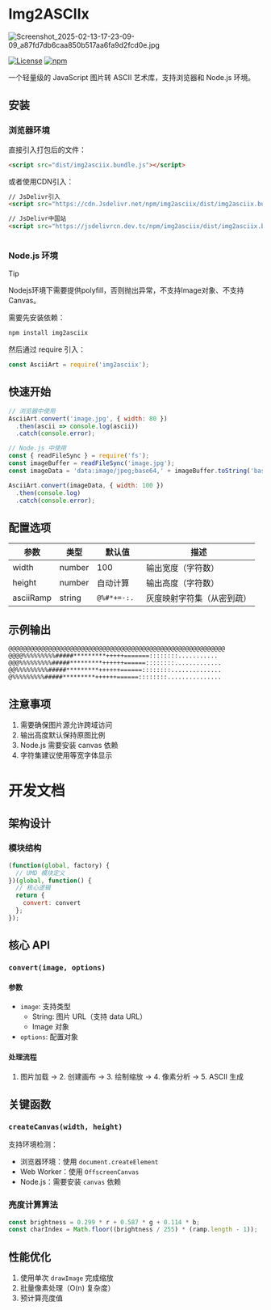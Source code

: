 # Img2ASCIIx
![Screenshot_2025-02-13-17-23-09-09_a87fd7db6caa850b517aa6fa9d2fcd0e.jpg](https://jsdelivrcn.dev.tc/gh/YShenZe/Blog-Static-Resource@main/images/Screenshot_2025-02-13-17-23-09-09_a87fd7db6caa850b517aa6fa9d2fcd0e.jpg)

[![License](https://img.shields.io/badge/license-MIT-blue.svg)](https://opensource.org/licenses/MIT)
[![npm](https://img.shields.io/npm/v/img2asciix)](https://www.npmjs.com/package/img2asciix)

一个轻量级的 JavaScript 图片转 ASCII 艺术库，支持浏览器和 Node.js 环境。

## 安装

### 浏览器环境
直接引入打包后的文件：
```html
<script src="dist/img2asciix.bundle.js"></script>
```

或者使用CDN引入：
```html
// JsDelivr引入
<script src="https://cdn.Jsdelivr.net/npm/img2asciix/dist/img2asciix.bundle.js"></script>

// JsDelivr中国站
<script src="https://jsdelivrcn.dev.tc/npm/img2asciix/dist/img2asciix.bundle.js"></script>



```

### Node.js 环境

> [!TIP]
> Nodejs环境下需要提供polyfill，否则抛出异常，不支持Image对象、不支持Canvas。

需要先安装依赖：
```bash
npm install img2asciix
```
然后通过 require 引入：
```javascript
const AsciiArt = require('img2asciix');
```

## 快速开始
```javascript
// 浏览器中使用
AsciiArt.convert('image.jpg', { width: 80 })
  .then(ascii => console.log(ascii))
  .catch(console.error);

// Node.js 中使用
const { readFileSync } = require('fs');
const imageBuffer = readFileSync('image.jpg');
const imageData = 'data:image/jpeg;base64,' + imageBuffer.toString('base64');

AsciiArt.convert(imageData, { width: 100 })
  .then(console.log)
  .catch(console.error);
```

## 配置选项
| 参数 | 类型 | 默认值 | 描述 |
|------|------|---------|-------------|
| width | number | 100 | 输出宽度（字符数） |
| height | number | 自动计算 | 输出高度（字符数） |
| asciiRamp | string | `@%#*+=-:. ` | 灰度映射字符集（从密到疏） |

## 示例输出
```
@@@@@@@@@@@@@@@@@@@@@@@@@@@@@@@@@@@@@@@@@@@@@@@@@@@@@@@@@@@@
@@@@%%%%%%%%%#####*********+++++=======::::::::...........
@@@%%%%%%%%%#####*********++++++======::::::::.............
@@%%%%%%%%%#####*********++++++======::::::::..............
@%%%%%%%%%#####*********++++++======::::::::...............
```

## 注意事项
1. 需要确保图片源允许跨域访问
2. 输出高度默认保持原图比例
3. Node.js 需要安装 canvas 依赖
4. 字符集建议使用等宽字体显示

# 开发文档

## 架构设计
### 模块结构
```javascript
(function(global, factory) {
  // UMD 模块定义
})(global, function() {
  // 核心逻辑
  return {
    convert: convert
  };
});
```

## 核心 API
### `convert(image, options)`
#### 参数
- `image`: 支持类型
  - String: 图片 URL（支持 data URL）
  - Image 对象
- `options`: 配置对象

#### 处理流程
1. 图片加载 → 2. 创建画布 → 3. 绘制缩放 → 4. 像素分析 → 5. ASCII 生成

## 关键函数
### `createCanvas(width, height)`
支持环境检测：
- 浏览器环境：使用 `document.createElement`
- Web Worker：使用 `OffscreenCanvas`
- Node.js：需要安装 `canvas` 依赖

### 亮度计算算法
```javascript
const brightness = 0.299 * r + 0.587 * g + 0.114 * b;
const charIndex = Math.floor((brightness / 255) * (ramp.length - 1));
```

## 性能优化
1. 使用单次 `drawImage` 完成缩放
2. 批量像素处理（O(n) 复杂度）
3. 预计算亮度值
